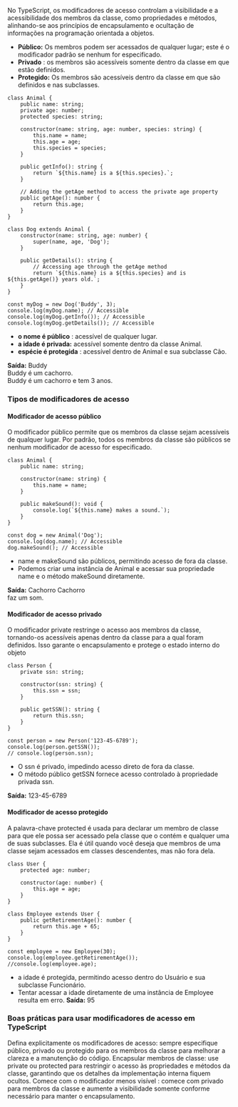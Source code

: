 No TypeScript, os modificadores de acesso controlam a visibilidade e a acessibilidade dos membros da classe, como propriedades e métodos, alinhando-se aos princípios de encapsulamento e ocultação de informações na programação orientada a objetos.

- **Público:** Os membros podem ser acessados ​​de qualquer lugar; este é o modificador padrão se nenhum for especificado.
- **Privado** : os membros são acessíveis somente dentro da classe em que estão definidos.
- **Protegido:** Os membros são acessíveis dentro da classe em que são definidos e nas subclasses.

```
class Animal {
    public name: string;
    private age: number;
    protected species: string;

    constructor(name: string, age: number, species: string) {
        this.name = name;
        this.age = age;
        this.species = species;
    }

    public getInfo(): string {
        return `${this.name} is a ${this.species}.`;
    }

    // Adding the getAge method to access the private age property
    public getAge(): number {
        return this.age;
    }
}

class Dog extends Animal {
    constructor(name: string, age: number) {
        super(name, age, 'Dog');
    }

    public getDetails(): string {
        // Accessing age through the getAge method
        return `${this.name} is a ${this.species} and is ${this.getAge()} years old.`;
    }
}

const myDog = new Dog('Buddy', 3);
console.log(myDog.name); // Accessible
console.log(myDog.getInfo()); // Accessible
console.log(myDog.getDetails()); // Accessible
```

- **o nome é público** : acessível de qualquer lugar.
- **a idade é privada:** acessível somente dentro da classe Animal.
- **espécie é protegida** : acessível dentro de Animal e sua subclasse Cão.

**Saída:**
Buddy   
Buddy é um cachorro.   
Buddy é um cachorro e tem 3 anos.

### Tipos de modificadores de acesso

#### Modificador de acesso público
O modificador público permite que os membros da classe sejam acessíveis de qualquer lugar. Por padrão, todos os membros da classe são públicos se nenhum modificador de acesso for especificado.

```
class Animal {
    public name: string;

    constructor(name: string) {
        this.name = name;
    }

    public makeSound(): void {
        console.log(`${this.name} makes a sound.`);
    }
}

const dog = new Animal('Dog');
console.log(dog.name); // Accessible
dog.makeSound(); // Accessible
```

- name e makeSound são públicos, permitindo acesso de fora da classe.
- Podemos criar uma instância de Animal e acessar sua propriedade name e o método makeSound diretamente.

**Saída:**
Cachorro Cachorro   
faz um som.

#### Modificador de acesso privado
O modificador private restringe o acesso aos membros da classe, tornando-os acessíveis apenas dentro da classe para a qual foram definidos. Isso garante o encapsulamento e protege o estado interno do objeto

```
class Person {
    private ssn: string;

    constructor(ssn: string) {
        this.ssn = ssn;
    }

    public getSSN(): string {
        return this.ssn;
    }
}

const person = new Person('123-45-6789');
console.log(person.getSSN());
// console.log(person.ssn);
```

- O ssn é privado, impedindo acesso direto de fora da classe.
- O método público getSSN fornece acesso controlado à propriedade privada ssn.

**Saída:**
123-45-6789

#### Modificador de acesso protegido
A palavra-chave protected é usada para declarar um membro de classe para que ele possa ser acessado pela classe que o contém e qualquer uma de suas subclasses. Ela é útil quando você deseja que membros de uma classe sejam acessados ​​em classes descendentes, mas não fora dela.

```
class User {
    protected age: number;

    constructor(age: number) {
        this.age = age;
    }
}

class Employee extends User {
    public getRetirementAge(): number {
        return this.age + 65;
    }
}

const employee = new Employee(30);
console.log(employee.getRetirementAge());
//console.log(employee.age);
```

- a idade é protegida, permitindo acesso dentro do Usuário e sua subclasse Funcionário.
- Tentar acessar a idade diretamente de uma instância de Employee resulta em erro.
**Saída:** 95

### Boas práticas para usar modificadores de acesso em TypeScript

Defina explicitamente os modificadores de acesso: sempre especifique público, privado ou protegido para os membros da classe para melhorar a clareza e a manutenção do código.
Encapsular membros de classe: use private ou protected para restringir o acesso às propriedades e métodos da classe, garantindo que os detalhes da implementação interna fiquem ocultos.
Comece com o modificador menos visível : comece com privado para membros da classe e aumente a visibilidade somente conforme necessário para manter o encapsulamento.




